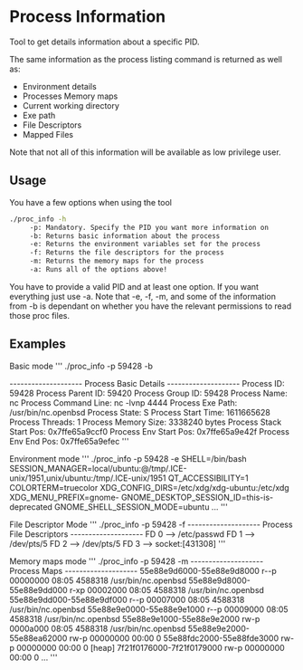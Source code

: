 # Process Information

Tool to get details information about a specific PID.

The same information as the process listing command is returned as well as:
- Environment details
- Processes Memory maps
- Current working directory
- Exe path
- File Descriptors
- Mapped Files

Note that not all of this information will be available as low privilege user.

## Usage

You have a few options when using the tool
```bash
./proc_info -h
	 -p: Mandatory. Specify the PID you want more information on
	 -b: Returns basic information about the process
	 -e: Returns the environment variables set for the process
	 -f: Returns the file descriptors for the process
	 -m: Returns the memory maps for the process
	 -a: Runs all of the options above!
```

You have to provide a valid PID and at least one option. If you want everything just use -a. Note that -e, -f, -m, and some of the information from -b is dependant on whether you have the relevant permissions to read those proc files.

## Examples

Basic mode
'''
./proc_info -p 59428 -b

-------------------- Process Basic Details --------------------
Process ID: 59428
Process Parent ID: 59420
Process Group ID: 59428
Process Name: nc
Process Command Line: nc -lvnp 4444 
Process Exe Path: /usr/bin/nc.openbsd
Process State: S
Process Start Time: 1611665628
Process Threads: 1
Process Memory Size: 3338240 bytes
Process Stack Start Pos: 0x7ffe65a9ccf0
Process Env Start Pos: 0x7ffe65a9e42f
Process Env End Pos: 0x7ffe65a9efec
'''

Environment mode
'''
./proc_info -p 59428 -e
SHELL=/bin/bash
SESSION_MANAGER=local/ubuntu:@/tmp/.ICE-unix/1951,unix/ubuntu:/tmp/.ICE-unix/1951
QT_ACCESSIBILITY=1
COLORTERM=truecolor
XDG_CONFIG_DIRS=/etc/xdg/xdg-ubuntu:/etc/xdg
XDG_MENU_PREFIX=gnome-
GNOME_DESKTOP_SESSION_ID=this-is-deprecated
GNOME_SHELL_SESSION_MODE=ubuntu
...
'''

File Descriptor Mode
'''
./proc_info -p 59428 -f
-------------------- Process File Descriptors --------------------
FD 0 --> /etc/passwd
FD 1 --> /dev/pts/5
FD 2 --> /dev/pts/5
FD 3 --> socket:[431308]
'''

Memory maps mode
'''
./proc_info -p 59428 -m
-------------------- Process Maps --------------------
55e88e9d6000-55e88e9d8000 r--p 00000000 08:05 4588318                    /usr/bin/nc.openbsd
55e88e9d8000-55e88e9dd000 r-xp 00002000 08:05 4588318                    /usr/bin/nc.openbsd
55e88e9dd000-55e88e9df000 r--p 00007000 08:05 4588318                    /usr/bin/nc.openbsd
55e88e9e0000-55e88e9e1000 r--p 00009000 08:05 4588318                    /usr/bin/nc.openbsd
55e88e9e1000-55e88e9e2000 rw-p 0000a000 08:05 4588318                    /usr/bin/nc.openbsd
55e88e9e2000-55e88ea62000 rw-p 00000000 00:00 0 
55e88fdc2000-55e88fde3000 rw-p 00000000 00:00 0                          [heap]
7f21f0176000-7f21f0179000 rw-p 00000000 00:00 0 
...
'''

